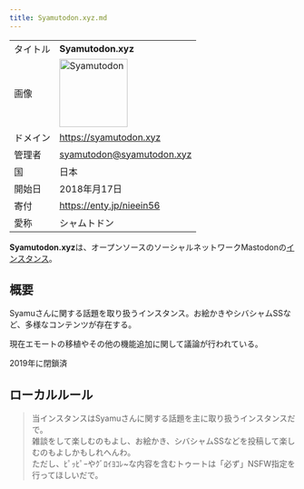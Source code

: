 ```yaml
---
title: Syamutodon.xyz.md
---
```

<div>

|          |                                                                                                                                                                                                                                                                                                                                                        |
|----------|--------------------------------------------------------------------------------------------------------------------------------------------------------------------------------------------------------------------------------------------------------------------------------------------------------------------------------------------------------|
| タイトル | **Syamutodon.xyz**                                                                                                                                                                                                                                                                                                                                     |
| 画像     | [<img src="/images/thumb/e/e5/Syamutodon_logo.png/120px-Syamutodon_logo.png" srcset="/images/thumb/e/e5/Syamutodon_logo.png/180px-Syamutodon_logo.png 1.5x, /images/thumb/e/e5/Syamutodon_logo.png/240px-Syamutodon_logo.png 2x" width="120" height="120" alt="Syamutodon" />](/%E3%83%95%E3%82%A1%E3%82%A4%E3%83%AB:Syamutodon_logo.png "Syamutodon") |
| ドメイン | <a href="https://syamutodon.xyz" rel="nofollow">https://syamutodon.xyz</a>                                                                                                                                                                                                                                                                             |
| 管理者   | syamutodon@syamutodon.xyz                                                                                                                                                                                                                                                                                                                              |
| 国       | 日本                                                                                                                                                                                                                                                                                                                                                   |
| 開始日   | 2018年月17日                                                                                                                                                                                                                                                                                                                                           |
| 寄付     | <a href="https://enty.jp/nieein56" rel="nofollow">https://enty.jp/nieein56</a>                                                                                                                                                                                                                                                                         |
| 愛称     | シャムトドン                                                                                                                                                                                                                                                                                                                                           |

  
**Syamutodon.xyz**は、オープンソースのソーシャルネットワークMastodonの[インスタンス](/%E3%82%A4%E3%83%B3%E3%82%B9%E3%82%BF%E3%83%B3%E3%82%B9 "インスタンス")。

## 概要

Syamuさんに関する話題を取り扱うインスタンス。お絵かきやシバシャムSSなど、多様なコンテンツが存在する。

現在エモートの移植やその他の機能追加に関して議論が行われている。

2019年に閉鎖済

## ローカルルール

> 当インスタンスはSyamuさんに関する話題を主に取り扱うインスタンスだで。  
> 雑談をして楽しむのもよし、お絵かき、シバシャムSSなどを投稿して楽しむのもよしかもしれへんわ。  
> ただし、ﾋﾟｯﾋﾟｰやｸﾞﾛｲﾖｺﾚ\~な内容を含むトゥートは「必ず」NSFW指定を行ってほしいだで。

</div>
